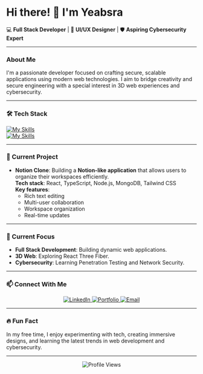 # Hi there! 👋 I'm Yeabsra  

💻 **Full Stack Developer** | 🎨 **UI/UX Designer** | 🛡️ **Aspiring Cybersecurity Expert**  

---

### About Me  
I'm a passionate developer focused on crafting secure, scalable applications using modern web technologies. I aim to bridge creativity and secure engineering with a special interest in 3D web experiences and cybersecurity.

---

### 🛠️ Tech Stack  
<div align="start">

[![My Skills](https://skillicons.dev/icons?i=c,python,js,ts,react,nextjs,nodejs,nestjs,mongodb,postgres,threejs,graphql)](https://skillicons.dev)  
[![My Skills](https://skillicons.dev/icons?i=figma,tailwind,git,linux,vscode,django)](https://skillicons.dev)

</div>

---

### 🚀 Current Project  
- **Notion Clone**: Building a **Notion-like application** that allows users to organize their workspaces efficiently.  
  **Tech stack**: React, TypeScript, Node.js, MongoDB, Tailwind CSS  
  **Key features**:  
  - Rich text editing  
  - Multi-user collaboration  
  - Workspace organization  
  - Real-time updates

---

### 🌱 Current Focus  
- **Full Stack Development**: Building dynamic web applications.  
- **3D Web**: Exploring React Three Fiber.  
- **Cybersecurity**: Learning Penetration Testing and Network Security.

---

### 📫 Connect With Me  
<div align="center">

<a href="https://et.linkedin.com/in/yeabsra-gebriel-5b056a240" target="_blank">
  <img src="https://img.shields.io/badge/LinkedIn-0077B5?style=for-the-badge&logo=linkedin&logoColor=white" alt="LinkedIn"/>
</a>
<a href="https://www.yeabsra.com" target="_blank">
  <img src="https://img.shields.io/badge/Portfolio-000000?style=for-the-badge&logo=about.me&logoColor=white" alt="Portfolio"/>
</a>
<a href="mailto:yeabsragebriel@gmail.com">
  <img src="https://img.shields.io/badge/Email-D14836?style=for-the-badge&logo=gmail&logoColor=white" alt="Email"/>
</a>

</div>  

---

### 🔥 Fun Fact  
In my free time, I enjoy experimenting with tech, creating immersive designs, and learning the latest trends in web development and cybersecurity.

---

<div align="center">

![Profile Views](https://komarev.com/ghpvc/?username=CyberStackPro&color=blueviolet&style=flat-square)

</div>  
